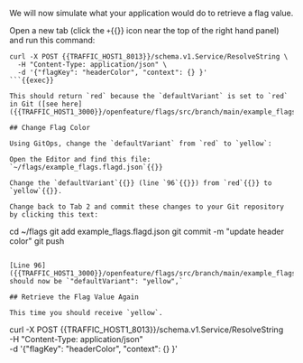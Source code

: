 We will now simulate what your application would do to retrieve a flag value.

Open a new tab (click the `+`{{}} icon near the top of the right hand panel) and run this command:

```
curl -X POST {{TRAFFIC_HOST1_8013}}/schema.v1.Service/ResolveString \
  -H "Content-Type: application/json" \
  -d '{"flagKey": "headerColor", "context": {} }'
```{{exec}}

This should return `red` because the `defaultVariant` is set to `red` in Git ([see here]({{TRAFFIC_HOST1_3000}}/openfeature/flags/src/branch/main/example_flags.flagd.json#L96)).

## Change Flag Color

Using GitOps, change the `defaultVariant` from `red` to `yellow`:

Open the Editor and find this file: `~/flags/example_flags.flagd.json`{{}}

Change the `defaultVariant`{{}} (line `96`{{}}) from `red`{{}} to `yellow`{{}}.

Change back to Tab 2 and commit these changes to your Git repository by clicking this text:

```
cd ~/flags
git add example_flags.flagd.json
git commit -m "update header color"
git push
```{{exec}}

[Line 96]({{TRAFFIC_HOST1_3000}}/openfeature/flags/src/branch/main/example_flags.flagd.json#L96) should now be `"defaultVariant": "yellow",`

## Retrieve the Flag Value Again

This time you should receive `yellow`.

```
curl -X POST {{TRAFFIC_HOST1_8013}}/schema.v1.Service/ResolveString \
  -H "Content-Type: application/json" \
  -d '{"flagKey": "headerColor", "context": {} }'
```{{exec}}
